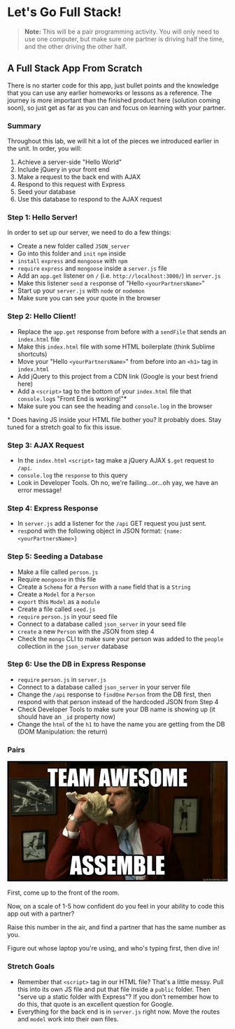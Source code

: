 # Let's Go Full Stack!

>**Note:** This will be a pair programming activity.  You will only need to use one computer, but make sure one partner is driving half the time, and the other driving the other half.

## A Full Stack App From Scratch

There is no starter code for this app, just bullet points and the knowledge that you can use any earlier homeworks or lessons as a reference.  The journey is more important than the finished product here (solution coming soon), so just get as far as you can and focus on learning with your partner.

### Summary

Throughout this lab, we will hit a lot of the pieces we introduced earlier in the unit.  In order, you will:

1. Achieve a server-side "Hello World"
2. Include jQuery in your front end
3. Make a request to the back end with AJAX
4. Respond to this request with Express
5. Seed your database
6. Use this database to respond to the AJAX request

### Step 1: Hello Server!

In order to set up our server, we need to do a few things:

- Create a new folder called `JSON_server`
- Go into this folder and `init` `npm` inside
- `install` `express` and `mongoose` with `npm`
- `require` `express` and `mongoose` inside a `server.js` file
- Add an `app.get` listener on `/` (i.e. `http://localhost:3000/`) in `server.js`
- Make this listener `send` a `res`ponse of "Hello `<yourPartnersName>`"
- Start up your `server.js` with `node` or `nodemon`
- Make sure you can see your quote in the browser

### Step 2: Hello Client!

- Replace the `app.get` response from before with a `sendFile` that sends an `index.html` file
- Make this `index.html` file with some HTML boilerplate (think Sublime shortcuts)
- Move your "Hello `<yourPartnersName>`" from before into an `<h1>` tag in `index.html`
- Add jQuery to this project from a CDN link (Google is your best friend here)
- Add a `<script>` tag to the bottom of your `index.html` file that `console.log`s "Front End is working!"\*
- Make sure you can see the heading and `console.log` in the browser

\*  Does having JS inside your HTML file bother you?  It probably does.  Stay tuned for a stretch goal to fix this issue.

### Step 3: AJAX Request

- In the `index.html` `<script>` tag make a jQuery AJAX `$.get` request to `/api`.
- `console.log` the `response` to this query
- Look in Developer Tools.  Oh no, we're failing...or...oh yay, we have an error message!

### Step 4: Express Response

- In `server.js` add a listener for the `/api` GET request you just sent.
- `res`pond with the following object in JSON format: `{name: <yourPartnersName>}`

### Step 5: Seeding a Database

- Make a file called `person.js`
- Require `mongoose` in this file
- Create a `Schema` for a `Person` with a `name` field that is a `String`
- Create a `Model` for a `Person`
- `export` this `Model` as a `module`
- Create a file called `seed.js`
- `require` `person.js` in your seed file
- Connect to a database called `json_server` in your seed file
- `create` a new `Person` with the JSON from step 4
- Check the `mongo` CLI to make sure your person was added to the `people` collection in the `json_server` database

### Step 6: Use the DB in Express Response

- `require` `person.js` in `server.js`
- Connect to a database called `json_server` in your server file
- Change the `/api` response to `findOne` `Person` from the DB first, then respond with that person instead of the hardcoded JSON from Step 4
- Check Developer Tools to make sure your DB name is showing up (it should have an `_id` property now)
- Change the `html` of the `h1` to have the name you are getting from the DB (DOM Manipulation: the return)

### Pairs

![](team_awesome.jpg)

First, come up to the front of the room.

Now, on a scale of 1-5 how confident do you feel in your ability to code this app out with a partner?

Raise this number in the air, and find a partner that has the same number as you.

Figure out whose laptop you're using, and who's typing first, then dive in!

### Stretch Goals

- Remember that `<script>` tag in our HTML file?  That's a little messy.  Pull this into its own JS file and put that file inside a `public` folder.  Then "serve up a static folder with Express"?  If you don't remember how to do this, that quote is an excellent question for Google.
- Everything for the back end is in `server.js` right now.  Move the routes and `model` work into their own files.
